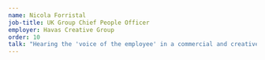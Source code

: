 ```yaml
---
name: Nicola Forristal
job-title: UK Group Chief People Officer
employer: Havas Creative Group
order: 10
talk: "Hearing the 'voice of the employee' in a commercial and creative environment: diversity, inclusion and wellbeing <br>Ask the panel: Brainstorm and share stories and ideas"
---
```

